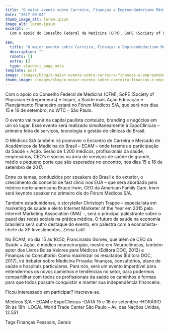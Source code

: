 ```yaml
---
title: "O maior evento sobre Carreira, Finanças e Empreendedorismo Médico da Medicina Brasileira"
date: "2017-09-04"
thumb_image_alt: lorem-ipsum
image_alt: lorem-ipsum
excerpt: >-
  Com o apoio do Conselho Federal de Medicina (CFM), SoPE (Society of Physician Entrepreneurs) e Insper, a Saúde mais Ação Educação e Planejamento Financeiro estará no Fórum Médicos S/A, que será nos dias 15 e 16 de setembro, no WTC – São Paulo.

seo:
  title: "O maior evento sobre Carreira, Finanças e Empreendedorismo Médico da Medicina Brasileira"
  description: ""
  robots: []
  extra: []
  type: stackbit_page_meta
template: post
image: /images/blog/o-maior-evento-sobre-carreira-financas-e-empreendedorismo-medico-da-medicina-brasileira.jpg
thumb_image: /images/blog/o-maior-evento-sobre-carreira-financas-e-empreendedorismo-medico-da-medicina-brasileira.jpg
---
```


Com o apoio do Conselho Federal de Medicina (CFM), SoPE (Society of Physician Entrepreneurs) e Insper, a Saúde mais Ação Educação e Planejamento Financeiro estará no Fórum Médicos S/A, que será nos dias 15 e 16 de setembro, no WTC – São Paulo.

O evento vai reunir na capital paulista conteúdo, branding e negócios em um só lugar. Esse evento será realizado simultaneamente à ExpoClínicas – primeira feira de serviços, tecnologia e gestão de clínicas do Brasil.

O Médicos S/A também irá promover o Encontro de Carreira e Mercado de Acadêmicos de Medicina do Brasil – ECAM – onde teremos a participação da Saúde + Ação.
Serão de 1.200 médicos, profissionais da saúde, empresários, CEO’s e sócios na área de serviços de saúde de grande, médio e pequeno porte que são esperados no encontro, nos dias 15 e 16 de setembro de 2017.

Entre os temas, conduzidos por speakers do Brasil e do exterior, o crescimento do conceito de fast clinic nos EUA – que será abordado pelo médico norte-americano Bruce Irwin, CEO da American Family Care. Irwin será keynote speaker no primeiro dia do Fórum Médicos S/A.

Também estadunidense, o storyteller Christoph Trappe – especialista em marketing de saúde e eleito Internet Marketer of the Year em 2015 pela Internet Marketing Association (IMA) –, será o principal palestrante sobre o papel das redes sociais na prática médica. O futuro da saúde na economia brasileira será outro destaque do evento, em palestra com a economista-chefe da XP Investimentos, Zeina Latif.

No ECAM, no dia 15 às 16:50, Francinaldo Gomes, que além de CEO da Saúde + Ação, é médico neurocirurgião, mestre em Neurociências, também autor dos Livros Bolsa Valores para Médicos (Editora DOC, 2012) e Finanças no Consultório: Como maximizar os resultados (Editora DOC, 2017), irá debater sobre Medicina Privada: finanças, consultórios, plano de saúde e hospitais particulares.
Para nós, será um evento imperdível para entendermos os novos caminhos e tendências no setor, para podermos compartilhar com todos os profissionais da saúde os caminhos e formas para que todos possam conquistar e manter sua independência financeira.

Ficou interessado em participar?
Inscreva-se.

Médicos S/A – ECAM e ExpoClínicas
-DATA
15 e 16 de setembro
-HORÁRIO
9h às 18h
-LOCAL
World Trade Center São Paulo – Av. das Nações Unidas, 12.551

Tags:Finanças Pessoais, Gerais
